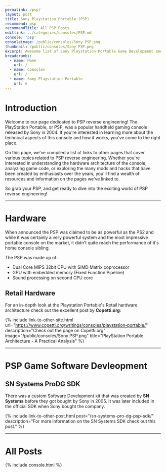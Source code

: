 ```yaml
---
permalink: /psp/
layout: post
title: Sony Playstation Portable (PSP)
recommend: psp
recommendTitle: All PSP Posts
editlink: ../categories/consoles/PSP.md
console: 'psp'
consoleimage: /public/consoles/Sony PSP.png
thumbnail: /public/consoles/Sony PSP.png
excerpt: Awesome list of Sony Playstation Portable Game Development and Reverse Engineering information
breadcrumbs:
  - name: Home
    url: /
  - name: Consoles
    url: /
  - name: Sony Playstation Portable
    url: #
---
```

# Introduction
Welcome to our page dedicated to PSP reverse engineering! The PlayStation Portable, or PSP, was a popular handheld gaming console released by Sony in 2004. If you're interested in learning more about the technical aspects of this console and how it works, you've come to the right place. 

On this page, we've compiled a list of links to other pages that cover various topics related to PSP reverse engineering. Whether you're interested in understanding the hardware architecture of the console, analyzing game code, or exploring the many mods and hacks that have been created by enthusiasts over the years, you'll find a wealth of resources and information on the pages we've linked to. 

So grab your PSP, and get ready to dive into the exciting world of PSP reverse engineering!

---
# Hardware
When announced the PSP was claimed to be as powerful as the PS2 and while it was certainly a very powerful system and the most impressive portable console on the market, it didn't quite reach the performance of it's home console sibling.

The PSP was made up of:
* Dual Core MIPS 32bit CPU with SIMD Matrix coprocessor
* GPU with embedded memory (Fixed Function Pipeline)
* Sound processing on second CPU core

## Retail Hardware
For an in-depth look at the Playstation Portable's Retail hardware architecture check out the excellent post by **Copetti.org**:

{% include link-to-other-site.html url="https://www.copetti.org/writings/consoles/playstation-portable/" description="Check out the page on Copetti.org" image="/public/consoles/Sony PSP.png" title="PlayStation Portable Architecture - A Practical Analysis"  %}



---
# PSP Game Software Devleopment

## SN Systems ProDG SDK
There was a custom Software Development kit that was created by **SN Systems** before they got bought by Sony in 2005. It was later included in the official SDK when Sony bought the company.

{% include link-to-other-post.html post="/sn-systems-pro-dg-psp-sdk/" description="For more information on the SN Systems SDK check out this post." %}

---
# All Posts
<div>

{% include console.html %}
</div>
